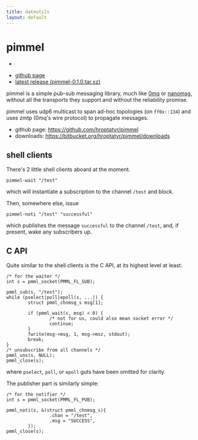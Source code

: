 ```yaml
---
title: dateutils
layout: default
---
```


pimmel
======

<div id="rtop" class="sidebar-widget">
  <div class="sidebar-stack">
    <ul>
      <li>
        <script type="text/javascript"
          src="http://www.ohloh.net/p/632570/widgets/project_languages.js">
        </script>
      </li>
    </ul>
  </div>
  <div class="sidebar-stack">
    <ul>
      <li><a href="https://github.com/hroptatyr/pimmel">github page</a></li>
      <li><a href="https://bitbucket.org/hroptatyr/pimmel/downloads/pimmel-0.1.0.tar.xz">latest release (pimmel-0.1.0.tar.xz)</a></li>
    </ul>
  </div>
</div>

pimmel is a simple pub-sub messaging library, much like [0mq][1] or
[nanomsg][2], without all the transports they support and without the
reliability promise.

pimmel uses udp6 multicast to span ad-hoc topologies (on `ff0x::134`)
and uses zmtp (0mq's wire protocol) to propagate messages.

+ github page: <https://github.com/hroptatyr/pimmel>
+ downloads: <https://bitbucket.org/hroptatyr/pimmel/downloads>

shell clients
-------------
There's 2 little shell clients aboard at the moment.

    pimmel-wait "/test"

which will instantiate a subscription to the channel `/test` and block.

Then, somewhere else, issue

    pimmel-noti "/test" "successful"

which publishes the message `successful` to the channel `/test`, and,
if present, wake any subscribers up.

C API
-----
Quite similar to the shell clients is the C API, at its highest level at
least:

    /* for the waiter */
    int s = pmml_socket(PMML_FL_SUB);

    pmml_sub(s, "/test");
    while (pselect|poll|epoll(s, ...)) {
            struct pmml_chnmsg_s msg[1];

            if (pmml_wait(s, msg) < 0) {
                    /* not for us, could also mean socket error */
                    continue;
            }
            fwrite(msg->msg, 1, msg->msz, stdout);
            break;
    }
    /* unsubscribe from all channels */
    pmml_uns(s, NULL);
    pmml_close(s);

where `pselect`, `poll`, or `epoll` guts have been omitted for clarity.

The publisher part is similarly simple:

    /* for the notifier */
    int s = pmml_socket(PMML_FL_PUB);

    pmml_noti(s, &(struct pmml_chnmsg_s){
                    .chan = "/test",
                    .msg = "SUCCESS",
            });
    pmml_close(s);


  [1]: https://github.com/zeromq/libzmq
  [2]: https://github.com/250bpm/nanomsg
